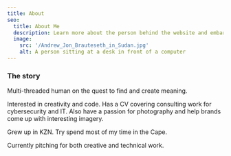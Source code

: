 ```yaml
---
title: About
seo:
  title: About Me
  description: Learn more about the person behind the website and embark on a journey of inspiration and shared experiences.
  image:
    src: '/Andrew_Jon_Brauteseth_in_Sudan.jpg'
    alt: A person sitting at a desk in front of a computer
---
```


### The story

Multi-threaded human on the quest to find and create meaning. 

Interested in creativity and code. Has a CV covering consulting work for cybersecurity and IT. Also have a passion for photography and help brands come up with interesting imagery. 

Grew up in KZN. Try spend most of my time in the Cape. 

Currently pitching for both creative and technical work. 